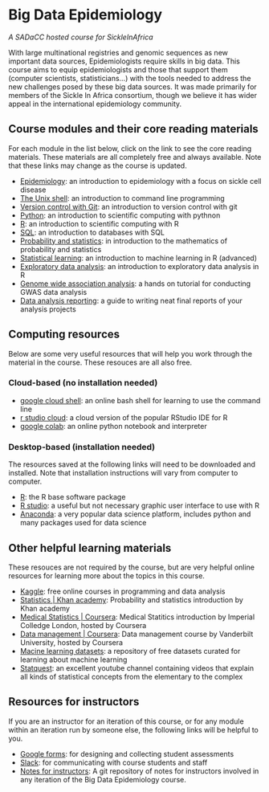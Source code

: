 Big Data Epidemiology
=====================

*A SADaCC hosted course for SickleInAfrica*

With large multinational registries and genomic sequences as new important data sources, Epidemiologists require skills in big data. This course aims to equip epidemiologists and those that support them (computer scientists, statisticians...) with the tools needed to address the new challenges posed by these big data sources. It was made primarily for members of the Sickle In Africa consortium, though we believe it has wider appeal in the international epidemiology community. 

## Course modules and their core reading materials

For each module in the list below, click on the link to see the core reading materials. These materials are all completely free and always available. Note that these links may change as the course is updated.

* [Epidemiology](https://sickle-in-africa.github.io/bde.intro-epidemiology/): an introduction to epidemiology with a focus on sickle cell disease
* [The Unix shell](https://sickle-in-africa.github.io/bde.shell-novice/): an introduction to command line programming
* [Version control with Git](https://sickle-in-africa.github.io/bde.git-novice/): an introduction to version control with git
* [Python](https://sickle-in-africa.github.io/bde.python-novice-inflammation/): an introduction to scientific computing with pythnon
* [R](https://sickle-in-africa.github.io/bde.r-novice-inflammation/): an introduction to scientific computing with R
* [SQL](https://sickle-in-africa.github.io/bde.sql-novice-survey/): an introduction to databases with SQL
* [Probability and statistics](http://bio5495.wustl.edu/Probability/Readings/DeGroot4thEdition.pdf): in introduction to the mathematics of probability and statistics
* [Statistical learning](https://www.statlearning.com/): an introduction to machine learning in R (advanced)
* [Exploratory data analysis](https://r4ds.had.co.nz/): an introduction to exploratory data analysis in R
* [Genome wide association analysis](https://pubmed.ncbi.nlm.nih.gov/29484742/): a hands on tutorial for conducting GWAS data analysis
* [Data analysis reporting](https://bookdown.org/yihui/rmarkdown/): a guide to writing neat final reports of your analysis projects

## Computing resources

Below are some very useful resources that will help you work through the material in the course. These resouces are all also free.

### Cloud-based (no installation needed)

* [google cloud shell](https://cloud.google.com/shell): an online bash shell for learning to use the command line
* [r studio cloud](https://rstudio.cloud/): a cloud version of the popular RStudio IDE for R
* [google colab](https://colab.research.google.com/): an online python notebook and interpreter

### Desktop-based (installation needed)

The resources saved at the following links will need to be downloaded and installed. Note that installation instructions will vary from computer to computer.
* [R](https://www.r-project.org/): the R base software package
* [R studio](https://www.rstudio.com/): a useful but not necessary graphic user interface to use with R
* [Anaconda](https://www.anaconda.com/): a very popular data science platform, includes python and many packages used for data science

## Other helpful learning materials

These resouces are not required by the course, but are very helpful online resources for learning more about the topics in this course. 

* [Kaggle](https://www.kaggle.com/learn): free online courses in programming and data analysis
* [Statistics | Khan academy](https://www.khanacademy.org/math/statistics-probability): Probability and statistics introduction by Khan academy
* [Medical Statistics | Coursera](https://www.coursera.org/learn/introduction-statistics-data-analysis-public-health): Medical Statitics introduction by Imperial Colledge London, hosted by Coursera
* [Data management | Coursera](https://www.coursera.org/learn/clinical-data-management): Data management course by Vanderbilt University, hosted by Coursera
* [Macine learning datasets](https://archive.ics.uci.edu/ml/index.php): a repository of free datasets curated for learning about machine learning 
* [Statquest](https://www.youtube.com/c/joshstarmer): an excellent youtube channel containing videos that explain all kinds of statistical concepts from the elementary to the complex

## Resources for instructors

If you are an instructor for an iteration of this course, or for any module within an iteration run by someone else, the following links will be helpful to you. 

* [Google forms](https://docs.google.com/forms/): for designing and collecting student assessments 
* [Slack](https://slack.com/): for communicating with course students and staff
* [Notes for instructors](https://github.com/sickle-in-africa/bde.notes-for-instructors.git): A git repository of notes for instructors involved in any iteration of the Big Data Epidemiology course.
